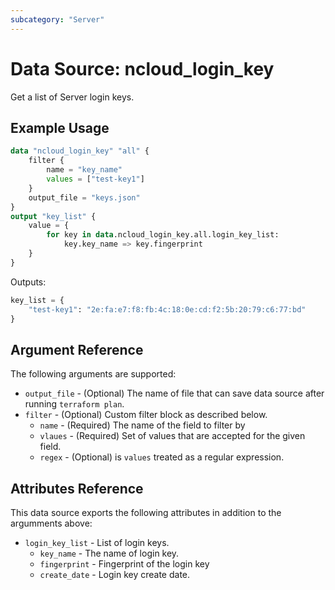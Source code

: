 ```yaml
---
subcategory: "Server"
---
```


# Data Source: ncloud_login_key

Get a list of Server login keys.

## Example Usage

```terraform
data "ncloud_login_key" "all" {
    filter {
        name = "key_name"
        values = ["test-key1"]
    }
    output_file = "keys.json"
}
output "key_list" {
    value = {
        for key in data.ncloud_login_key.all.login_key_list:
            key.key_name => key.fingerprint
    }
}
```

Outputs:
```terraform
key_list = {
    "test-key1": "2e:fa:e7:f8:fb:4c:18:0e:cd:f2:5b:20:79:c6:77:bd"
}
```

## Argument Reference

The following arguments are supported:
* `output_file` - (Optional) The name of file that can save data source after running `terraform plan`.
* `filter` - (Optional) Custom filter block as described below.
  * `name` - (Required) The name of the field to filter by
  * `vlaues` - (Required) Set of values that are accepted for the given field.
  * `regex` - (Optional) is `values` treated as a regular expression.

## Attributes Reference

This data source exports the following attributes in addition to the argumments above:

* `login_key_list` - List of login keys.
  * `key_name` - The name of login key.
  * `fingerprint` -  Fingerprint of the login key
  * `create_date` - Login key create date.